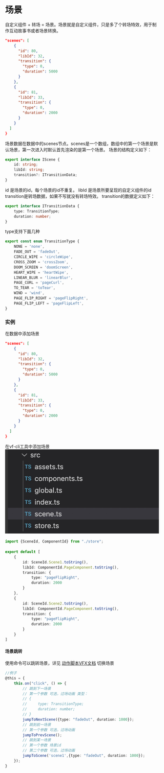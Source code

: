 # 场景
自定义组件 + 转场 = 场景。场景就是自定义组件，只是多了个转场特效，用于制作互动故事书或者场景转换。
``` json
"scenes": [
    {
      "id": 80,
      "libId": 32,
      "transition": {
        "type": 0,
        "duration": 5000
      }
    },
    {
      "id": 81,
      "libId": 33,
      "transition": {
        "type": 0,
        "duration": 2000
      }
    }
  ]
}
```
场景数据在数据中的scenes节点。scenes是一个数组，数组中的第一个场景是默认场景，第一次进入时默认首先渲染的是第一个场景。
场景的结构定义如下：
``` typescript
export interface IScene {
    id: string;
    libId: string;
    transition?: ITransitionData;
}
```
id 是场景的id，每个场景的id不重复。
libId 是场景所要呈现的自定义组件的id
transition是转场数据，如果不写就没有转场特效。
transition的数据定义如下：
``` typescript
export interface ITransitionData {
    type: TransitionType;
    duration: number;
}
```
type支持下面几种
``` typescript
export const enum TransitionType {
    NONE = 'none',
    FADE_OUT = 'fadeOut',
    CIRCLE_WIPE = 'circleWipe',
    CROSS_ZOOM = 'crossZoom',
    DOOM_SCREEN = 'doomScreen',
    HEART_WIPE = 'heartWipe',
    LINEAR_BLUR = 'linearBlur',
    PAGE_CURL = 'pageCurl',
    TO_TEAR = 'toTear',
    WIND = 'wind',
    PAGE_FLIP_RIGHT = 'pageFlipRight',
    PAGE_FLIP_LEFT = 'pageFlipLeft',
}
```

### 实例
在数据中添加场景
``` json
"scenes": [
    {
      "id": 80,
      "libId": 32,
      "transition": {
        "type": 0,
        "duration": 5000
      }
    },
    {
      "id": 81,
      "libId": 33,
      "transition": {
        "type": 0,
        "duration": 2000
      }
    }
  ]
}
```

在vf-cli工具中添加场景
![scenes](../assets/ts2json_scene.png)
``` typescript
import {SceneId, ComponentId} from "./store";

export default [
    {
        id: SceneId.Scene1.toString(),
        libId: ComponentId.PageComponent.toString(),
        transition: {
            type: "pageFlipRight",
            duration: 2000
        }
    },
    {
        id: SceneId.Scene2.toString(),
        libId: ComponentId.PageComponent.toString(),
        transition: {
            type: "pageFlipRight",
            duration: 2000
        }
    }
]
```


#### 场景跳转
使用命令可以跳转场景，详见 [动作脚本VFX文档](./action.md)
切换场景
``` typescript
//例子
@this = {
    this.on("click", () => {
        // 跳到下一场景
        // 第一个参数 可选，过场动画 类型：
        // {
        //     type: TransitionType;
        //     duration: number;
        // }
        jumpToNextScene({type: "fadeOut", duration: 1000});
        // 跳到前一场景
        // 第一个参数 可选，过场动画
        jumpToPrevScene();
        // 跳到某一场景
        // 第一个参数 场景id
        // 第二个参数 可选，过场动画
        jumpToScene('scene1',{type: "fadeOut", duration: 1000});
    });
}
```